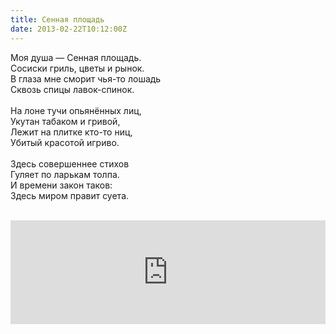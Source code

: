 ```yaml
---
title: Сенная площадь
date: 2013-02-22T10:12:00Z
---
```


Моя душа — Сенная площадь.<br />
Сосиски гриль, цветы и рынок.<br />
В глаза мне сморит чья-то лошадь<br />
Сквозь спицы лавок-спинок.<br />
<br />
На лоне тучи опьянённых лиц,<br />
Укутан табаком и гривой,<br />
Лежит на плитке кто-то ниц,<br />
Убитый красотой игриво.<br />
<br />
Здесь совершеннее стихов<br />
Гуляет по ларькам толпа.<br />
И времени закон таков:<br />
Здесь миром правит суета.<br />
<br />
<iframe width="100%" height="166" scrolling="no" frameborder="no" src="https://w.soundcloud.com/player/?url=http%3A%2F%2Fapi.soundcloud.com%2Ftracks%2F103523401"></iframe>